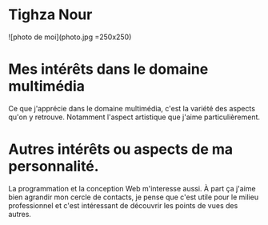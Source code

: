 # Tighza Nour
![photo de moi](photo.jpg =250x250)
# Mes intérêts dans le domaine multimédia
Ce que j'apprécie dans le domaine multimédia, c'est la variété des aspects qu'on y retrouve. Notamment l'aspect artistique que j'aime particulièrement.
# Autres intérêts ou aspects de ma personnalité.
La programmation et la conception Web m'interesse aussi. À part ça j'aime bien agrandir mon cercle de contacts, je pense que c'est utile pour le milieu professionnel et c'est intéressant de découvrir les points de vues des autres.

